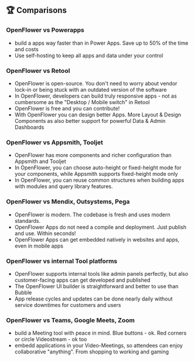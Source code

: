 ## 🏆 Comparisons
### OpenFlower vs Powerapps
- build a apps way faster than in Power Apps. Save up to 50% of the time and costs
- Use self-hosting to keep all apps and data under your control
### OpenFlower vs Retool
- OpenFlower is open-source. You don't need to worry about vendor lock-in or being stuck with an outdated version of the software
- In OpenFlower, developers can build truly responsive apps - not as cumbersome as the "Desktop / Mobile switch" in Retool
- OpenFlower is free and you can contribute!
- With OpenFlower you can design better Apps. More Layout & Design Components as also better support for powerful Data & Admin Dashboards
### OpenFlower vs Appsmith, Tooljet
- OpenFlower has more components and richer configuration than Appsmith and Tooljet
- In OpenFlower, you can choose auto-height or fixed-height mode for your components, while Appsmith supports fixed-height mode only
- In OpenFlower, you can reuse common structures when building apps with modules and query library features.
### OpenFlower vs Mendix, Outsystems, Pega
- OpenFlower is modern. The codebase is fresh and uses modern standards.
- OpenFlower Apps do not need a compile and deployment. Just publish and use. Within seconds!
- OpenFlower Apps can get embedded natively in websites and apps, even in mobile apps
### OpenFlower vs internal Tool platforms
- OpenFlower supports internal tools like admin panels perfectly, but also customer-facing apps can get developed and published
- The OpenFlower UI builder is straightforward and better to use than Bubble
- App release cycles and updates can be done nearly daily without service downtimes for customers and users
### OpenFlower vs Teams, Google Meets, Zoom
- build a Meeting tool with peace in mind. Blue buttons - ok. Red corners or circle Videostream - ok too
- embedd applications in your Video-Meetings, so attendees can enjoy collaborative "anything". From shopping to working and gaming

